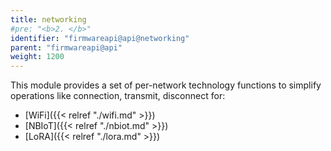 ```yaml
---
title: networking
#pre: "<b>2. </b>"
identifier: "firmwareapi@api@networking"
parent: "firmwareapi@api"
weight: 1200
---
```


This module provides a set of per-network technology functions to simplify operations like connection, transmit, disconnect for:

- [WiFi]({{< relref "./wifi.md" >}})
- [NBIoT]({{< relref "./nbiot.md" >}})
- [LoRA]({{< relref "./lora.md" >}})
